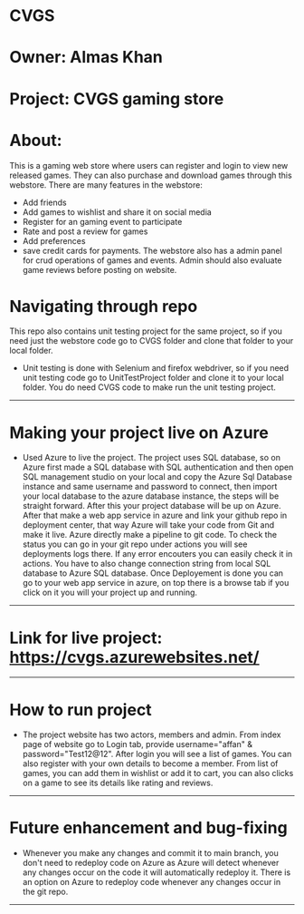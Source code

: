 # CVGS
 
# Owner: Almas Khan
# Project: CVGS gaming store
# About: 
This is a gaming web store where users can register and login to view new released games. They can also purchase and download games through this webstore.
There are many features in the webstore:
* Add friends
* Add games to wishlist and share it on social media
* Register for an gaming event to participate
* Rate and post a review for games
* Add preferences 
* save credit cards for payments.
The webstore also has a admin panel for crud operations of games and events. Admin should also evaluate game reviews before posting on website.

# Navigating through repo
This repo also contains unit testing project for the same project, so if you need just the webstore code go to CVGS folder and clone that folder to your local folder.
* Unit testing is done with Selenium and firefox webdriver, so if you need unit testing code go to UnitTestProject folder and clone it to your local folder. You do need CVGS code to make run the unit testing project. 
-----------------------------------------------------------------------------------------------------------------------------------------------
# Making your project live on Azure
* Used Azure to live the project. The project uses SQL database, so on Azure first made a SQL database with SQL authentication and then open SQL management studio on your local and copy the Azure Sql Database instance and same username and password to connect, then import your local database to the azure database instance, the steps will be straight forward. After this your project database will be up on Azure. After that make a web app service in azure and link your github repo in deployment center, that way Azure will take your code from Git and make it live. Azure directly make a pipeline to git code. To check the status you can go in your git repo under actions you will see deployments logs there. If any error encouters you can easily check it in actions. You have to also change connection string from local SQL database to Azure SQL database. Once Deployement is done you can go to your web app service in azure, on top there is a browse tab if you click on it you will your project up and running.
-----------------------------------------------------------------------------------------------------------------------------------------------
# Link for live project: https://cvgs.azurewebsites.net/
----------------------------------------------------------------------------------------------------------------------------------------------
# How to run project
* The project website has two actors, members and admin. From index page of website go to Login tab, provide username="affan" & password="Test12@12". After login you will see a list of games. You can also register with your own details to become a member. From list of games, you can add them in wishlist or add it to cart, you can also clicks on a game to see its details like rating and reviews. 
----------------------------------------------------------------------------------------------------------------------------------------------
# Future enhancement and bug-fixing
* Whenever you make any changes and commit it to main branch, you don't need to redeploy code on Azure as Azure will detect whenever any changes occur on the code it will automatically redeploy it. There is an option on Azure to redeploy code whenever any changes occur in the git repo.
----------------------------------------------------------------------------------------------------------------------------------------------

